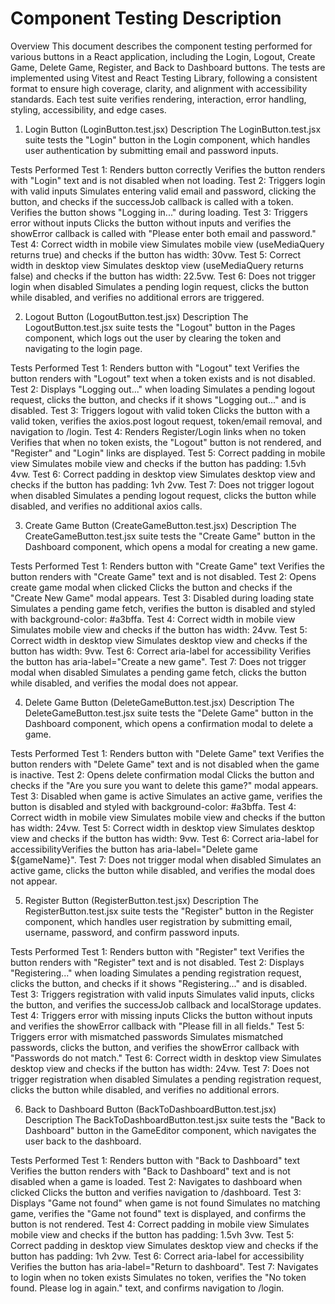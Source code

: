 # Component Testing Description

Overview
This document describes the component testing performed for various buttons in a React application, including the Login, Logout, Create Game, Delete Game, Register, and Back to Dashboard buttons. The tests are implemented using Vitest and React Testing Library, following a consistent format to ensure high coverage, clarity, and alignment with accessibility standards. Each test suite verifies rendering, interaction, error handling, styling, accessibility, and edge cases.


1. Login Button (LoginButton.test.jsx)
Description
The LoginButton.test.jsx suite tests the "Login" button in the Login component, which handles user authentication by submitting email and password inputs.

Tests Performed
Test 1: Renders button correctly
Verifies the button renders with "Login" text and is not disabled when not loading.
Test 2: Triggers login with valid inputs
Simulates entering valid email and password, clicking the button, and checks if the successJob callback is called with a token. Verifies the button shows "Logging in..." during loading.
Test 3: Triggers error without inputs
Clicks the button without inputs and verifies the showError callback is called with "Please enter both email and password."
Test 4: Correct width in mobile view
Simulates mobile view (useMediaQuery returns true) and checks if the button has width: 30vw.
Test 5: Correct width in desktop view
Simulates desktop view (useMediaQuery returns false) and checks if the button has width: 22.5vw.
Test 6: Does not trigger login when disabled
Simulates a pending login request, clicks the button while disabled, and verifies no additional errors are triggered.


2. Logout Button (LogoutButton.test.jsx)
Description
The LogoutButton.test.jsx suite tests the "Logout" button in the Pages component, which logs out the user by clearing the token and navigating to the login page.

Tests Performed
Test 1: Renders button with "Logout" text
Verifies the button renders with "Logout" text when a token exists and is not disabled.
Test 2: Displays "Logging out..." when loading
Simulates a pending logout request, clicks the button, and checks if it shows "Logging out..." and is disabled.
Test 3: Triggers logout with valid token
Clicks the button with a valid token, verifies the axios.post logout request, token/email removal, and navigation to /login.
Test 4: Renders Register/Login links when no token
Verifies that when no token exists, the "Logout" button is not rendered, and "Register" and "Login" links are displayed.
Test 5: Correct padding in mobile view
Simulates mobile view and checks if the button has padding: 1.5vh 4vw.
Test 6: Correct padding in desktop view
Simulates desktop view and checks if the button has padding: 1vh 2vw.
Test 7: Does not trigger logout when disabled
Simulates a pending logout request, clicks the button while disabled, and verifies no additional axios calls.


3. Create Game Button (CreateGameButton.test.jsx)
Description
The CreateGameButton.test.jsx suite tests the "Create Game" button in the Dashboard component, which opens a modal for creating a new game.

Tests Performed
Test 1: Renders button with "Create Game" text
Verifies the button renders with "Create Game" text and is not disabled.
Test 2: Opens create game modal when clicked
Clicks the button and checks if the "Create New Game" modal appears.
Test 3: Disabled during loading state
Simulates a pending game fetch, verifies the button is disabled and styled with background-color: #a3bffa.
Test 4: Correct width in mobile view
Simulates mobile view and checks if the button has width: 24vw.
Test 5: Correct width in desktop view
Simulates desktop view and checks if the button has width: 9vw.
Test 6: Correct aria-label for accessibility
Verifies the button has aria-label="Create a new game".
Test 7: Does not trigger modal when disabled
Simulates a pending game fetch, clicks the button while disabled, and verifies the modal does not appear.


4. Delete Game Button (DeleteGameButton.test.jsx)
Description
The DeleteGameButton.test.jsx suite tests the "Delete Game" button in the Dashboard component, which opens a confirmation modal to delete a game.

Tests Performed
Test 1: Renders button with "Delete Game" text
Verifies the button renders with "Delete Game" text and is not disabled when the game is inactive.
Test 2: Opens delete confirmation modal
Clicks the button and checks if the "Are you sure you want to delete this game?" modal appears.
Test 3: Disabled when game is active
Simulates an active game, verifies the button is disabled and styled with background-color: #a3bffa.
Test 4: Correct width in mobile view
Simulates mobile view and checks if the button has width: 24vw.
Test 5: Correct width in desktop view
Simulates desktop view and checks if the button has width: 9vw.
Test 6: Correct aria-label for accessibilityVerifies the button has aria-label="Delete game ${gameName}".
Test 7: Does not trigger modal when disabled
Simulates an active game, clicks the button while disabled, and verifies the modal does not appear.


5. Register Button (RegisterButton.test.jsx)
Description
The RegisterButton.test.jsx suite tests the "Register" button in the Register component, which handles user registration by submitting email, username, password, and confirm password inputs.

Tests Performed
Test 1: Renders button with "Register" text
Verifies the button renders with "Register" text and is not disabled.
Test 2: Displays "Registering..." when loading
Simulates a pending registration request, clicks the button, and checks if it shows "Registering..." and is disabled.
Test 3: Triggers registration with valid inputs
Simulates valid inputs, clicks the button, and verifies the successJob callback and localStorage updates.
Test 4: Triggers error with missing inputs
Clicks the button without inputs and verifies the showError callback with "Please fill in all fields."
Test 5: Triggers error with mismatched passwords
Simulates mismatched passwords, clicks the button, and verifies the showError callback with "Passwords do not match."
Test 6: Correct width in desktop view
Simulates desktop view and checks if the button has width: 24vw.
Test 7: Does not trigger registration when disabled
Simulates a pending registration request, clicks the button while disabled, and verifies no additional errors.


6. Back to Dashboard Button (BackToDashboardButton.test.jsx)
Description
The BackToDashboardButton.test.jsx suite tests the "Back to Dashboard" button in the GameEditor component, which navigates the user back to the dashboard.

Tests Performed
Test 1: Renders button with "Back to Dashboard" text
Verifies the button renders with "Back to Dashboard" text and is not disabled when a game is loaded.
Test 2: Navigates to dashboard when clicked
Clicks the button and verifies navigation to /dashboard.
Test 3: Displays "Game not found" when game is not found
Simulates no matching game, verifies the "Game not found" text is displayed, and confirms the button is not rendered.
Test 4: Correct padding in mobile view
Simulates mobile view and checks if the button has padding: 1.5vh 3vw.
Test 5: Correct padding in desktop view
Simulates desktop view and checks if the button has padding: 1vh 2vw.
Test 6: Correct aria-label for accessibility
Verifies the button has aria-label="Return to dashboard".
Test 7: Navigates to login when no token exists
Simulates no token, verifies the "No token found. Please log in again." text, and confirms navigation to /login.

